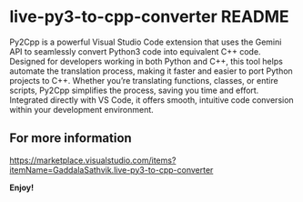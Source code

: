 # live-py3-to-cpp-converter README

Py2Cpp is a powerful Visual Studio Code extension that uses the Gemini API to seamlessly convert Python3 code into equivalent C++ code. Designed for developers working in both Python and C++, this tool helps automate the translation process, making it faster and easier to port Python projects to C++. Whether you’re translating functions, classes, or entire scripts, Py2Cpp simplifies the process, saving you time and effort. Integrated directly with VS Code, it offers smooth, intuitive code conversion within your development environment.

## For more information

https://marketplace.visualstudio.com/items?itemName=GaddalaSathvik.live-py3-to-cpp-converter

**Enjoy!**
